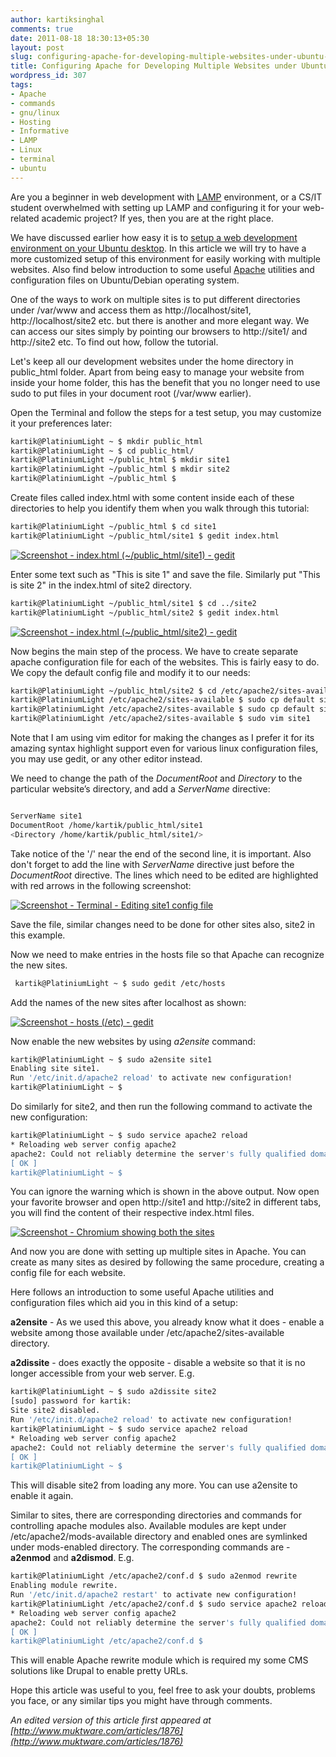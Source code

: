 ```yaml
---
author: kartiksinghal
comments: true
date: 2011-08-18 18:30:13+05:30
layout: post
slug: configuring-apache-for-developing-multiple-websites-under-ubuntu-linux
title: Configuring Apache for Developing Multiple Websites under Ubuntu Linux
wordpress_id: 307
tags:
- Apache
- commands
- gnu/linux
- Hosting
- Informative
- LAMP
- Linux
- terminal
- ubuntu
---
```


Are you a beginner in web development with [LAMP](http://en.wikipedia.org/wiki/LAMP_%28software_bundle%29) environment, or a CS/IT student overwhelmed with setting up LAMP and configuring it for your web-related academic project? If yes, then you are at the right place.

We have discussed earlier how easy it is to [setup a web development environment on your Ubuntu desktop](http://www.muktware.com/articles/08/2011/1348). In this article we will try to have a more customized setup of this environment for easily working with multiple websites. Also find below introduction to some useful [Apache](http://en.wikipedia.org/wiki/Apache) utilities and configuration files on Ubuntu/Debian operating system.

One of the ways to work on multiple sites is to put different directories under /var/www and access them as http://localhost/site1, http://localhost/site2 etc. but there is another and more elegant way. We can access our sites simply by pointing our browsers to http://site1/ and http://site2 etc. To find out how, follow the tutorial.

Let's keep all our development websites under the home directory in public_html folder. Apart from being easy to manage your website from inside your home folder, this has the benefit that you no longer need to use sudo to put files in your document root (/var/www earlier).

Open the Terminal and follow the steps for a test setup, you may customize it your preferences later:

```bash
kartik@PlatiniumLight ~ $ mkdir public_html
kartik@PlatiniumLight ~ $ cd public_html/
kartik@PlatiniumLight ~/public_html $ mkdir site1
kartik@PlatiniumLight ~/public_html $ mkdir site2
kartik@PlatiniumLight ~/public_html $ 
```

Create files called index.html with some content inside each of these directories to help you identify them when you walk through this tutorial:

```bash
kartik@PlatiniumLight ~/public_html $ cd site1
kartik@PlatiniumLight ~/public_html/site1 $ gedit index.html
```

[![Screenshot - index.html (~/public_html/site1) - gedit](http://k4rtik.files.wordpress.com/2011/07/1-screenshot-index-html-public_html-site1-gedit.png)](http://k4rtik.files.wordpress.com/2011/07/1-screenshot-index-html-public_html-site1-gedit.png)

Enter some text such as "This is site 1" and save the file. Similarly put "This is site 2" in the index.html of site2 directory.

```bash
kartik@PlatiniumLight ~/public_html/site1 $ cd ../site2
kartik@PlatiniumLight ~/public_html/site2 $ gedit index.html
```

[![Screenshot - index.html (~/public_html/site2) - gedit](http://k4rtik.files.wordpress.com/2011/07/2-screenshot-index-html-public_html-site2-gedit.png)](http://k4rtik.files.wordpress.com/2011/07/2-screenshot-index-html-public_html-site2-gedit.png)

Now begins the main step of the process. We have to create separate apache configuration file for each of the websites. This is fairly easy to do. We copy the default config file and modify it to our needs:

```bash
kartik@PlatiniumLight ~/public_html/site2 $ cd /etc/apache2/sites-available/
kartik@PlatiniumLight /etc/apache2/sites-available $ sudo cp default site1
kartik@PlatiniumLight /etc/apache2/sites-available $ sudo cp default site2
kartik@PlatiniumLight /etc/apache2/sites-available $ sudo vim site1
```

Note that I am using vim editor for making the changes as I prefer it for its amazing syntax highlight support even for various linux configuration files, you may use gedit, or any other editor instead.

We need to change the path of the _DocumentRoot_ and _Directory_ to the particular website’s directory, and add a _ServerName_ directive:

```bash

ServerName site1
DocumentRoot /home/kartik/public_html/site1
<Directory /home/kartik/public_html/site1/>
```


Take notice of the '/' near the end of the second line, it is important. Also don't forget to add the line with _ServerName_ directive just before the _DocumentRoot_ directive. The lines which need to be edited are highlighted with red arrows in the following screenshot:

[![Screenshot - Terminal - Editing site1 config file](http://k4rtik.files.wordpress.com/2011/07/3-screenshot-terminal-arrows.png)](http://k4rtik.files.wordpress.com/2011/07/3-screenshot-terminal-arrows.png)

Save the file, similar changes need to be done for other sites also, site2 in this example.

Now we need to make entries in the hosts file so that Apache can recognize the new sites.

```bash
 kartik@PlatiniumLight ~ $ sudo gedit /etc/hosts
```

Add the names of the new sites after localhost as shown:

[![Screenshot - hosts (/etc) - gedit](http://k4rtik.files.wordpress.com/2011/07/4-screenshot-hosts-etc-gedit.png)](http://k4rtik.files.wordpress.com/2011/07/4-screenshot-hosts-etc-gedit.png)

Now enable the new websites by using _a2ensite_ command:

```bash
kartik@PlatiniumLight ~ $ sudo a2ensite site1
Enabling site site1.
Run '/etc/init.d/apache2 reload' to activate new configuration!
kartik@PlatiniumLight ~ $ 
```

Do similarly for site2, and then run the following command to activate the new configuration:

```bash
kartik@PlatiniumLight ~ $ sudo service apache2 reload
* Reloading web server config apache2
apache2: Could not reliably determine the server's fully qualified domain name, using 127.0.1.1 for ServerName
[ OK ]
kartik@PlatiniumLight ~ $ 
```

You can ignore the warning which is shown in the above output. Now open your favorite browser and open http://site1 and http://site2 in different tabs, you will find the content of their respective index.html files.

[![Screenshot - Chromium showing both the sites](http://k4rtik.files.wordpress.com/2011/07/5-screenshot-chromes.png)](http://k4rtik.files.wordpress.com/2011/07/5-screenshot-chromes.png)

And now you are done with setting up multiple sites in Apache. You can create as many sites as desired by following the same procedure, creating a config file for each website.

Here follows an introduction to some useful Apache utilities and configuration files which aid you in this kind of a setup:

**a2ensite** - As we used this above, you already know what it does - enable a website among those available under /etc/apache2/sites-available directory.

**a2dissite** - does exactly the opposite - disable a website so that it is no longer accessible from your web server. E.g.

```bash
kartik@PlatiniumLight ~ $ sudo a2dissite site2
[sudo] password for kartik:
Site site2 disabled.
Run '/etc/init.d/apache2 reload' to activate new configuration!
kartik@PlatiniumLight ~ $ sudo service apache2 reload
* Reloading web server config apache2
apache2: Could not reliably determine the server's fully qualified domain name, using 127.0.1.1 for ServerName
[ OK ]
kartik@PlatiniumLight ~ $ 
```

This will disable site2 from loading any more. You can use a2ensite to enable it again.

Similar to sites, there are corresponding directories and commands for controlling apache modules also. Available modules are kept under /etc/apache2/mods-available directory and enabled ones are symlinked under mods-enabled directory. The corresponding commands are - **a2enmod** and **a2dismod**. E.g.

```bash
kartik@PlatiniumLight /etc/apache2/conf.d $ sudo a2enmod rewrite
Enabling module rewrite.
Run '/etc/init.d/apache2 restart' to activate new configuration!
kartik@PlatiniumLight /etc/apache2/conf.d $ sudo service apache2 reload
* Reloading web server config apache2
apache2: Could not reliably determine the server's fully qualified domain name, using 127.0.1.1 for ServerName
[ OK ]
kartik@PlatiniumLight /etc/apache2/conf.d $ 
```

This will enable Apache rewrite module which is required my some CMS solutions like Drupal to enable pretty URLs.

Hope this article was useful to you, feel free to ask your doubts, problems you face, or any similar tips you might have through comments.

_An edited version of this article first appeared at [http://www.muktware.com/articles/1876](http://www.muktware.com/articles/1876)_
